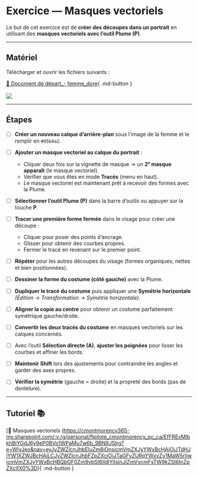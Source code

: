 <style>.md-footer{display:none;}</style>

# Exercice — Masques vectoriels

Le but de cet exercice est de **créer des découpes dans un portrait** en utilisant des **masques vectoriels avec l’outil Plume (P)**.  

***

## Matériel

Télécharger et ouvrir les fichiers suivants :  

[📁 Document de départ_- femme_dore](../assets/image/17_femme_dore.png){ .md-button }   <br>   
![](../assets/image/14_vecteur_masque.png)  <br>   


---

## Étapes

- [ ] **Créer un nouveau calque d’arrière-plan** sous l'image de la femme et le remplir en `#95b4a2`.
- [ ] **Ajouter un masque vectoriel au calque du portrait** :  
  - Cliquer deux fois sur la vignette de masque → un **2ᵉ masque apparaît** (le masque vectoriel).  
  - Vérifier que vous êtes en mode **Tracés** (menu en haut).  
  - Le masque vectoriel est maintenant prêt à recevoir des formes avec la Plume.  
- [ ] **Sélectionner l’outil Plume (P)** dans la barre d’outils ou appuyer sur la touche **P**.  
- [ ] **Tracer une première forme fermée** dans le visage pour créer une découpe :  
  - Cliquer pour poser des points d’ancrage.  
  - Glisser pour obtenir des courbes propres.  
  - Fermer le tracé en revenant sur le premier point.    
- [ ] **Répéter** pour les autres découpes du visage (formes organiques, nettes et bien positionnées).  
- [ ] **Dessiner la forme du costume (côté gauche)** avec la Plume.  
- [ ] **Dupliquer le tracé du costume** puis appliquer une **Symétrie horizontale**  
  *(Édition → Transformation → Symétrie horizontale)*.  
- [ ] **Aligner la copie au centre** pour obtenir un costume parfaitement symétrique gauche/droite.  
- [ ] **Convertir les deux tracés du costume** en masques vectoriels sur les calques concernés.  
- [ ] Avec l’outil **Sélection directe (A)**, **ajuster les poignées** pour lisser les courbes et affiner les bords.  
- [ ] **Maintenir Shift** lors des ajustements pour contraindre les angles et garder des axes propres.  
- [ ] **Vérifier la symétrie** (gauche = droite) et la propreté des bords (pas de dentelure).  


---

## Tutoriel 📚

[📖 Masques vectoriels (https://cmontmorency365-my.sharepoint.com/:v:/g/personal/flpilote_cmontmorency_qc_ca/EfFRExMlbkhBjYGdJ6y9eP0BVo1WPaMu7w6b_9BN9JSlrg?e=WIyJeo&nav=eyJyZWZlcnJhbEluZm8iOnsicmVmZXJyYWxBcHAiOiJTdHJlYW1XZWJBcHAiLCJyZWZlcnJhbFZpZXciOiJTaGFyZURpYWxvZy1MaW5rIiwicmVmZXJyYWxBcHBQbGF0Zm9ybSI6IldlYiIsInJlZmVycmFsTW9kZSI6InZpZXcifX0%3D){ .md-button }   <br>   
